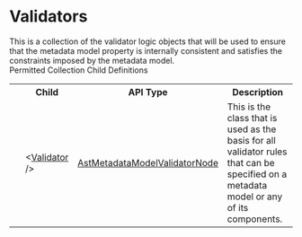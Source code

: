 # Validators

<div class="LanguageSummary"><div class ="SummaryItem">This is a collection of the validator logic objects that will be used to ensure that the metadata model property is internally consistent and satisfies the constraints imposed by the metadata model.</div></div><div class="SchemaBindingGroup"><div class="SchemaBindingGroupHeader">Permitted Collection Child Definitions</div><table id="SchemaBindingList" class="SchemaBindingList"><tbody><tr><th class="SchemaBindingIconColumnHeader">&nbsp;</th><th class="SchemaBindingNameColumnHeader">Child</th><th class="SchemaBindingTypeColumnHeader">API Type</th><th class="SchemaBindingSummaryColumnHeader">Description</th></tr><tr class="cd0"><td class="SchemaBindingIcon"><div class="NotRequired" /></td><td class="SchemaBindingName"><span class="punc">&lt;</span><a href=Varigence.Languages.Biml.Metadata.AstMetadataModelValidatorNode.html">Validator</a><span class="punc"> /&gt;</span></td><td class="SchemaBindingType"><a href="../api-reference/Varigence.Languages.Biml.Metadata.AstMetadataModelValidatorNode.html">AstMetadataModelValidatorNode</a></td><td class="SchemaBindingSummary">This is the class that is used as the basis for all validator rules that can be specified on a metadata model or any of its components.</td></tr></tbody></table></div>